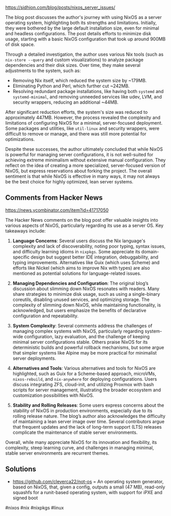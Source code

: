 

https://sidhion.com/blog/posts/nixos_server_issues/

The blog post discusses the author's journey with using NixOS as a server operating system, highlighting both its strengths and limitations. Initially, they were bothered by the large default installation size, even for minimal and headless configurations. The post details efforts to minimize disk usage, starting with a basic NixOS configuration that took up around 900MB of disk space.

Through a detailed investigation, the author uses various Nix tools (such as `nix-store --query` and custom visualizations) to analyze package dependencies and their disk sizes. Over time, they make several adjustments to the system, such as:

- Removing Nix itself, which reduced the system size by ~179MB.
- Eliminating Python and Perl, which further cut ~242MB.
- Resolving redundant package installations, like having both `systemd` and `systemd-minimal`, and removing unneeded services like udev, LVM, and security wrappers, reducing an additional ~44MB.

After significant reduction efforts, the system's size was reduced to approximately 447MB. However, the process revealed the complexity and limitations of configuring NixOS for a minimal, server-focused deployment. Some packages and utilities, like `util-linux` and security wrappers, were difficult to remove or manage, and there was still more potential for optimizations.

Despite these successes, the author ultimately concluded that while NixOS is powerful for managing server configurations, it is not well-suited for achieving extreme minimalism without extensive manual configuration. They reflect on the idea of creating a more specialized, server-focused version of NixOS, but express reservations about forking the project. The overall sentiment is that while NixOS is effective in many ways, it may not always be the best choice for highly optimized, lean server systems.

## Comments from Hacker News

https://news.ycombinator.com/item?id=41717050

The Hacker News comments on the blog post offer valuable insights into various aspects of NixOS, particularly regarding its use as a server OS. Key takeaways include:

1. **Language Concerns**: Several users discuss the Nix language's complexity and lack of discoverability, noting poor typing, syntax issues, and difficulty learning idioms in `nixpkgs`. Some appreciate its domain-specific design but suggest better IDE integration, debuggability, and typing improvements. Alternatives like Guix (which uses Scheme) and efforts like Nickel (which aims to improve Nix with types) are also mentioned as potential solutions for language-related issues.

2. **Managing Dependencies and Configuration**: The original blog’s discussion about slimming down NixOS resonates with readers. Many share strategies to minimize disk usage, such as using a single-binary coreutils, disabling unused services, and optimizing storage. The complexity of slimming down NixOS, while maintaining functionality, is acknowledged, but users emphasize the benefits of declarative configuration and repeatability.

3. **System Complexity**: Several comments address the challenges of managing complex systems with NixOS, particularly regarding system-wide configuration, lazy evaluation, and the challenge of keeping minimal server configurations stable. Others praise NixOS for its deterministic builds and powerful rollback mechanisms, but some argue that simpler systems like Alpine may be more practical for minimalist server deployments.

4. **Alternatives and Tools**: Various alternatives and tools for NixOS are highlighted, such as Guix for a Scheme-based approach, microVMs, `nixos-rebuild`, and `nix-anywhere` for deploying configurations. Users discuss integrating ZFS, cloud-init, and utilizing Proxmox with bash scripts for server management, illustrating the broader ecosystem and customization possibilities with NixOS.

5. **Stability and Rolling Releases**: Some users express concerns about the stability of NixOS in production environments, especially due to its rolling release nature. The blog’s author also acknowledges the difficulty of maintaining a lean server image over time. Several contributors argue that frequent updates and the lack of long-term support (LTS) releases complicate the maintenance of stable server environments.

Overall, while many appreciate NixOS for its innovation and flexibility, its complexity, steep learning curve, and challenges in managing minimal, stable server environments are recurrent themes.

## Solutions

- https://github.com/cleverca22/not-os = An operating system generator, based on NixOS, that, given a config, outputs a small (47 MB), read-only squashfs for a runit-based operating system, with support for iPXE and signed boot

<!-- Keywords -->
#nixos #nix #nixpkgs #linux
<!-- /Keywords -->
